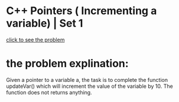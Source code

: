 # C++ Pointers ( Incrementing a variable) | Set 1


[click to see the problem](https://practice.geeksforgeeks.org/problems/c-pointers-set-1introduction/1?page=4&difficulty[]=-2&sortBy=submissions)



 # the problem explination:
   Given a pointer to a variable a, the task is to complete the function updateVar() which will increment the value of the variable by 10. The function does not returns anything.


 
